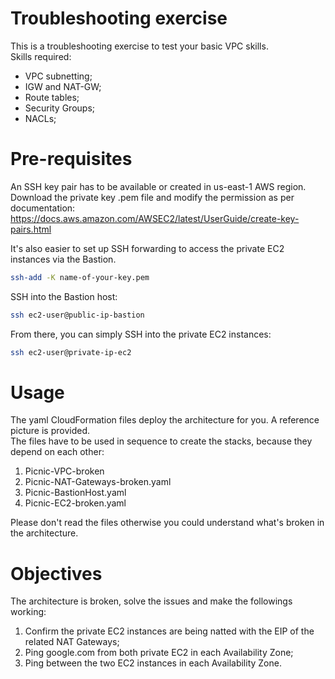 # Troubleshooting exercise
This is a troubleshooting exercise to test your basic VPC skills.  
Skills required:  
- VPC subnetting;  
- IGW and NAT-GW;  
- Route tables;  
- Security Groups;  
- NACLs;  
  
# Pre-requisites
An SSH key pair has to be available or created in us-east-1 AWS region.  
Download the private key .pem file and modify the permission as per documentation:  
https://docs.aws.amazon.com/AWSEC2/latest/UserGuide/create-key-pairs.html  

It's also easier to set up SSH forwarding to access the private EC2 instances via the Bastion.  
```bash
ssh-add -K name-of-your-key.pem
```
SSH into the Bastion host:
```bash
ssh ec2-user@public-ip-bastion
```
From there, you can simply SSH into the private EC2 instances:
```bash
ssh ec2-user@private-ip-ec2
```

# Usage
The yaml CloudFormation files deploy the architecture for you. A reference picture is provided.  
The files have to be used in sequence to create the stacks, because they depend on each other:  
1. Picnic-VPC-broken
2. Picnic-NAT-Gateways-broken.yaml  
3. Picnic-BastionHost.yaml  
4. Picnic-EC2-broken.yaml  

Please don't read the files otherwise you could understand what's broken in the architecture. 

# Objectives
The architecture is broken, solve the issues and make the followings working:  
1. Confirm the private EC2 instances are being natted with the EIP of the related NAT Gateways;  
2. Ping google.com from both private EC2 in each Availability Zone;  
3. Ping between the two EC2 instances in each Availability Zone.

